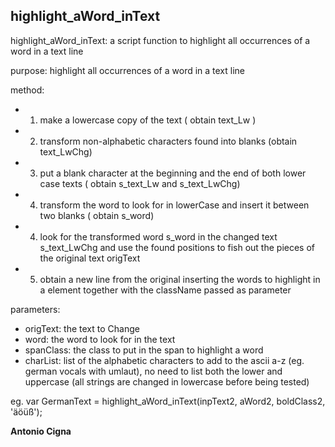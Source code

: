 highlight_aWord_inText
----------------------
highlight_aWord_inText: a script function to  highlight all occurrences of a word in a text line

purpose: highlight all occurrences of a word in a text line

method:
-	1) make a lowercase copy of the text  ( obtain text_Lw ) 
-	2) transform non-alphabetic characters found  into blanks (obtain text_LwChg)
-	3) put a blank character at the beginning and the end of both lower case texts ( obtain s_text_Lw and s_text_LwChg)  
-	4) transform the word to look for in lowerCase and insert it between two blanks ( obtain s_word)
-	4) look for the transformed word s_word in the changed text s_text_LwChg and use the found positions to fish out the pieces of the original text origText
-	5) obtain a new line from the original inserting the words to highlight in a <span> element together with the className passed as parameter	

parameters:
-	origText:  the text to Change
-	word:      the word to look for in the text
-	spanClass: the class to put in the span to highlight a word	
-	charList:  list of the alphabetic characters to add to the ascii a-z (eg. german vocals with umlaut), no need to list both the lower and uppercase (all strings are changed in lowercase before being tested)     

eg. 
	var GermanText  = highlight_aWord_inText(inpText2, aWord2, boldClass2, 'äöüß'); 

**Antonio Cigna**
